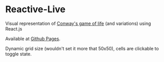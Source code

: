 Reactive-Live
=============

Visual representation of [Conway's game of life](en.wikipedia.org/wiki/Conway's_Game_of_Life) (and variations) using React.js

Available at [Github Pages](sudodoki.github.io/Reactive-Live).

Dynamic grid size (wouldn't set it more that 50x50), cells are clickable to toggle state.
